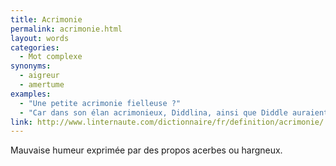 ```yaml
---
title: Acrimonie
permalink: acrimonie.html
layout: words
categories:
  - Mot complexe
synonyms:
  - aigreur
  - amertume
examples:
  - "Une petite acrimonie fielleuse ?"
  - "Car dans son élan acrimonieux, Diddlina, ainsi que Diddle auraient dû remarquer que la courbe que faisait le collier était une chaînette... un cosinus hyperbolique !!!"
link: http://www.linternaute.com/dictionnaire/fr/definition/acrimonie/
---
```


Mauvaise humeur exprimée par des propos acerbes ou hargneux.

